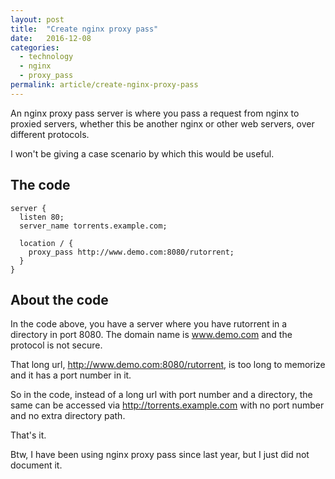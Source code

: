 ```yaml
---
layout: post
title:  "Create nginx proxy pass"
date:   2016-12-08
categories:
  - technology
  - nginx
  - proxy_pass 
permalink: article/create-nginx-proxy-pass
---
```


An nginx proxy pass server is where you pass a request from nginx to
proxied servers, whether this be another nginx or other web servers, over
different protocols.

I won't be giving a case scenario by which this would be useful.

## The code

~~~
server {
  listen 80;
  server_name torrents.example.com;

  location / {
    proxy_pass http://www.demo.com:8080/rutorrent;
  }
}
~~~

## About the code

In the code above, you have a server where you have rutorrent in a
directory in port 8080.  The domain name is www.demo.com and the protocol
is not secure.

That long url, http://www.demo.com:8080/rutorrent, is too long to
memorize and it has a port number in it.

So in the code, instead of a long url with port number and a directory,
the same can be accessed via http://torrents.example.com with no port
number and no extra directory path.

That's it.

Btw, I have been using nginx proxy pass since last year, but I just did
not document it.
